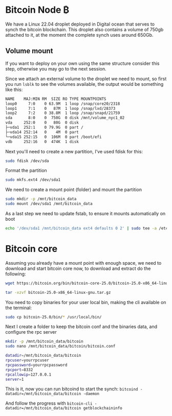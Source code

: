 # Bitcoin Node ₿

We have a Linux 22.04 droplet deployed in Digital ocean that serves to synch the bitcoin blockchain. This droplet also contains a volume of 750gb attached to it,
at the moment the complete synch uses around 650Gb.

## Volume mount

If you want to deploy on your own using the same structure consider this step, otherwise you may go to the next session.

Since we attach an external volume to the droplet we need to mount, so first you run `lsblk` to see the volumes available, the output would be something like this:

```bash
NAME    MAJ:MIN RM  SIZE RO TYPE MOUNTPOINTS
loop0     7:0    0 63.9M  1 loop /snap/core20/2318
loop1     7:1    0   87M  1 loop /snap/lxd/28373
loop2     7:2    0 38.8M  1 loop /snap/snapd/21759
sda       8:0    0  750G  0 disk /mnt/volume_nyc1_02
vda     252:0    0   80G  0 disk
├─vda1  252:1    0 79.9G  0 part /
├─vda14 252:14   0    4M  0 part
└─vda15 252:15   0  106M  0 part /boot/efi
vdb     252:16   0  474K  1 disk
```

Next you'll need to create a new partition, I've used fdisk for this:

```bash
sudo fdisk /dev/sda
```

Format the partition

```bash
sudo mkfs.ext4 /dev/sda1
```

We need to create a mount point (folder) and mount the partition

```bash
sudo mkdir -p /mnt/bitcoin_data
sudo mount /dev/sda1 /mnt/bitcoin_data
```

As a last step we need to update fstab, to ensure it mounts automatically on boot

```bash
echo '/dev/sda1 /mnt/bitcoin_data ext4 defaults 0 2' | sudo tee -a /etc/fstab
```

# Bitcoin core

Assuming you already have a mount point with enough space, we need to download and start bitcoin core now, to download and extract do the following:

```bash
wget https://bitcoin.org/bin/bitcoin-core-25.0/bitcoin-25.0-x86_64-linux-gnu.tar.gz
```

```bash
tar -xzvf bitcoin-25.0-x86_64-linux-gnu.tar.gz
```

You need to copy binaries for your user local bin, making the cli available on the terminal:

```bash
sudo cp bitcoin-25.0/bin/* /usr/local/bin/
```

Next I create a folder to keep the bitcoin conf and the binaries data, and configure the rpc server

```bash
mkdir -p /mnt/bitcoin_data/bitcoin
sudo nano /mnt/bitcoin_data/bitcoin/bitcoin.conf

datadir=/mnt/bitcoin_data/bitcoin
rpcuser=yourrpcuser
rpcpassword=yourrpcpassword
rpcport=8332
rpcallowip=127.0.0.1
server=1
```

This is it, now you can run bitcoind to start the synch: `bitcoind -datadir=/mnt/bitcoin_data/bitcoin -daemon`

And follow the progress with `bitcoin-cli -datadir=/mnt/bitcoin_data/bitcoin getblockchaininfo`
